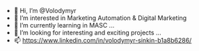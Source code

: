 - 👋 Hi, I’m @Volodymyr
- 👀 I’m interested in Marketing Automation & Digital Marketing
- 🌱 I’m currently learning in MASC ...
- 💞️ I’m looking for interesting and exciting projects ...
- 📫 https://www.linkedin.com/in/volodymyr-sinkin-b1a8b6286/

<!---
SonickSol/SonickSol is a ✨ special ✨ repository because its `README.md` (this file) appears on your GitHub profile.
You can click the Preview link to take a look at your changes.
--->
